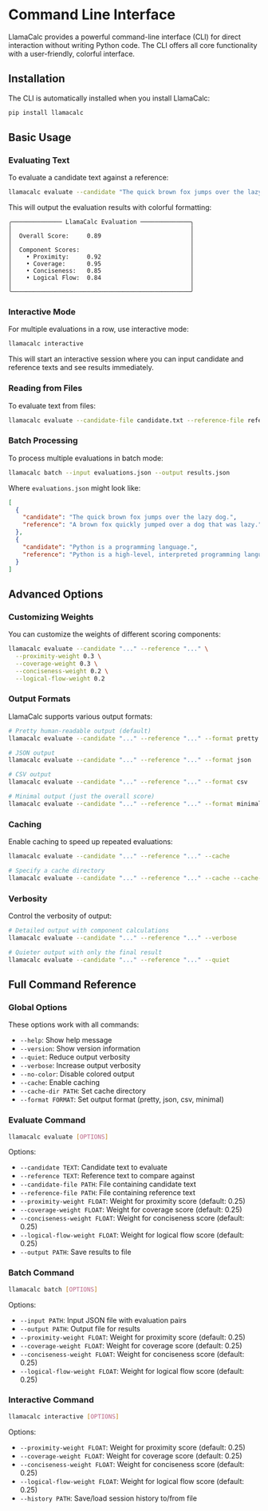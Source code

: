 # Command Line Interface

LlamaCalc provides a powerful command-line interface (CLI) for direct interaction without writing Python code. The CLI offers all core functionality with a user-friendly, colorful interface.

## Installation

The CLI is automatically installed when you install LlamaCalc:

```bash
pip install llamacalc
```

## Basic Usage

### Evaluating Text

To evaluate a candidate text against a reference:

```bash
llamacalc evaluate --candidate "The quick brown fox jumps over the lazy dog." --reference "A brown fox quickly jumped over a dog that was lazy."
```

This will output the evaluation results with colorful formatting:

```
╭────────────── LlamaCalc Evaluation ──────────────╮
│                                                  │
│  Overall Score:     0.89                         │
│                                                  │
│  Component Scores:                               │
│    • Proximity:     0.92                         │
│    • Coverage:      0.95                         │
│    • Conciseness:   0.85                         │
│    • Logical Flow:  0.84                         │
│                                                  │
╰──────────────────────────────────────────────────╯
```

### Interactive Mode

For multiple evaluations in a row, use interactive mode:

```bash
llamacalc interactive
```

This will start an interactive session where you can input candidate and reference texts and see results immediately.

### Reading from Files

To evaluate text from files:

```bash
llamacalc evaluate --candidate-file candidate.txt --reference-file reference.txt
```

### Batch Processing

To process multiple evaluations in batch mode:

```bash
llamacalc batch --input evaluations.json --output results.json
```

Where `evaluations.json` might look like:

```json
[
  {
    "candidate": "The quick brown fox jumps over the lazy dog.",
    "reference": "A brown fox quickly jumped over a dog that was lazy."
  },
  {
    "candidate": "Python is a programming language.",
    "reference": "Python is a high-level, interpreted programming language."
  }
]
```

## Advanced Options

### Customizing Weights

You can customize the weights of different scoring components:

```bash
llamacalc evaluate --candidate "..." --reference "..." \
  --proximity-weight 0.3 \
  --coverage-weight 0.3 \
  --conciseness-weight 0.2 \
  --logical-flow-weight 0.2
```

### Output Formats

LlamaCalc supports various output formats:

```bash
# Pretty human-readable output (default)
llamacalc evaluate --candidate "..." --reference "..." --format pretty

# JSON output
llamacalc evaluate --candidate "..." --reference "..." --format json

# CSV output
llamacalc evaluate --candidate "..." --reference "..." --format csv

# Minimal output (just the overall score)
llamacalc evaluate --candidate "..." --reference "..." --format minimal
```

### Caching

Enable caching to speed up repeated evaluations:

```bash
llamacalc evaluate --candidate "..." --reference "..." --cache

# Specify a cache directory
llamacalc evaluate --candidate "..." --reference "..." --cache --cache-dir "./cache"
```

### Verbosity

Control the verbosity of output:

```bash
# Detailed output with component calculations
llamacalc evaluate --candidate "..." --reference "..." --verbose

# Quieter output with only the final result
llamacalc evaluate --candidate "..." --reference "..." --quiet
```

## Full Command Reference

### Global Options

These options work with all commands:

- `--help`: Show help message
- `--version`: Show version information
- `--quiet`: Reduce output verbosity
- `--verbose`: Increase output verbosity
- `--no-color`: Disable colored output
- `--cache`: Enable caching
- `--cache-dir PATH`: Set cache directory
- `--format FORMAT`: Set output format (pretty, json, csv, minimal)

### Evaluate Command

```bash
llamacalc evaluate [OPTIONS]
```

Options:
- `--candidate TEXT`: Candidate text to evaluate
- `--reference TEXT`: Reference text to compare against
- `--candidate-file PATH`: File containing candidate text
- `--reference-file PATH`: File containing reference text
- `--proximity-weight FLOAT`: Weight for proximity score (default: 0.25)
- `--coverage-weight FLOAT`: Weight for coverage score (default: 0.25)
- `--conciseness-weight FLOAT`: Weight for conciseness score (default: 0.25)
- `--logical-flow-weight FLOAT`: Weight for logical flow score (default: 0.25)
- `--output PATH`: Save results to file

### Batch Command

```bash
llamacalc batch [OPTIONS]
```

Options:
- `--input PATH`: Input JSON file with evaluation pairs
- `--output PATH`: Output file for results
- `--proximity-weight FLOAT`: Weight for proximity score (default: 0.25)
- `--coverage-weight FLOAT`: Weight for coverage score (default: 0.25)
- `--conciseness-weight FLOAT`: Weight for conciseness score (default: 0.25)
- `--logical-flow-weight FLOAT`: Weight for logical flow score (default: 0.25)

### Interactive Command

```bash
llamacalc interactive [OPTIONS]
```

Options:
- `--proximity-weight FLOAT`: Weight for proximity score (default: 0.25)
- `--coverage-weight FLOAT`: Weight for coverage score (default: 0.25)
- `--conciseness-weight FLOAT`: Weight for conciseness score (default: 0.25)
- `--logical-flow-weight FLOAT`: Weight for logical flow score (default: 0.25)
- `--history PATH`: Save/load session history to/from file 